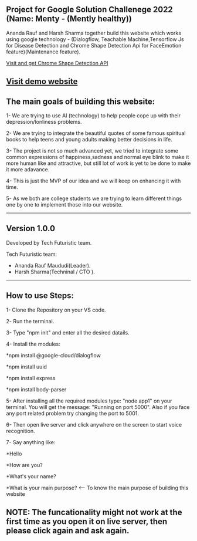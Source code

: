 Project for Google Solution Challenege 2022 (Name: Menty - (Mently healthy))
-----------------------------------------------------------------------------------------------------------------------------------------------------------------------

Ananda Rauf and Harsh Sharma together build this website which works using google technology - (Dialogflow, Teachable Machine,Tensorflow Js for Disease Detection and Chrome Shape Detection Api for FaceEmotion feature)(Maintenance feature).

[Visit and get Chrome Shape Detection API](https://chrome://flags/#enable-experimental-web-platform-features)

[Visit demo website](menty.000webhostapp.com)
-----------------------------------------------------------------------------------------------------------------

The main goals of building this website:
-----------------------------------------------------------------------------------------------------------------

1- We are trying to use AI (technology) to help people cope up with their depression/lonliness problems. 

2- We are trying to integrate the beautiful quotes of some famous spiritual books to help teens and young adults making better decisions in life.

3- The project is not so much advanced yet, we tried to integrate some common expressions of happiness,sadness and normal eye blink to make it more human like and attractive, but still lot of work is yet to be done to make it more adavance.

4- This is just the MVP of our idea and we will keep on enhancing it with time.

5- As we both are college students we are trying to learn different things one by one to implement those into our website.

-----------------------------------------------------------------------------------------------------------------

Version 1.0.0
-----------------------------------------------------------------------------------------------------------------
Developed by Tech Futuristic team.

Tech Futuristic team:
- Ananda Rauf Maududi(Leader).
- Harsh Sharma(Techninal / CTO ).
-----------------------------------------------------------------------------------------------------------------
How to use Steps:
-----------------------------------------------------------------------------------------------------------------

1- Clone the Repository on your VS code.

2- Run the terminal.

3- Type "npm init" and enter all the desired datails.

4- Install the modules:

  *npm install @google-cloud/dialogflow
  
  *npm install uuid
  
  *npm install express
  
  *npm install body-parser
  
5- After installing all the required modules type: "node app1" on your terminal. You will get the message: "Running on port 5000". Also if you face any port related problem try changing the port to 5001.

6- Then open live server and click anywhere on the screen to start voice recognition.

7- Say anything like:

  *Hello
  
  *How are you?
  
  *What's your name?
  
  *What is your main purpose? <-- To know the main purpose of building this website

NOTE: The funcationality might not work at the first time as you open it on live server, then please click again and ask again. 
-----------------------------------------------------------------------------------------------------------------

